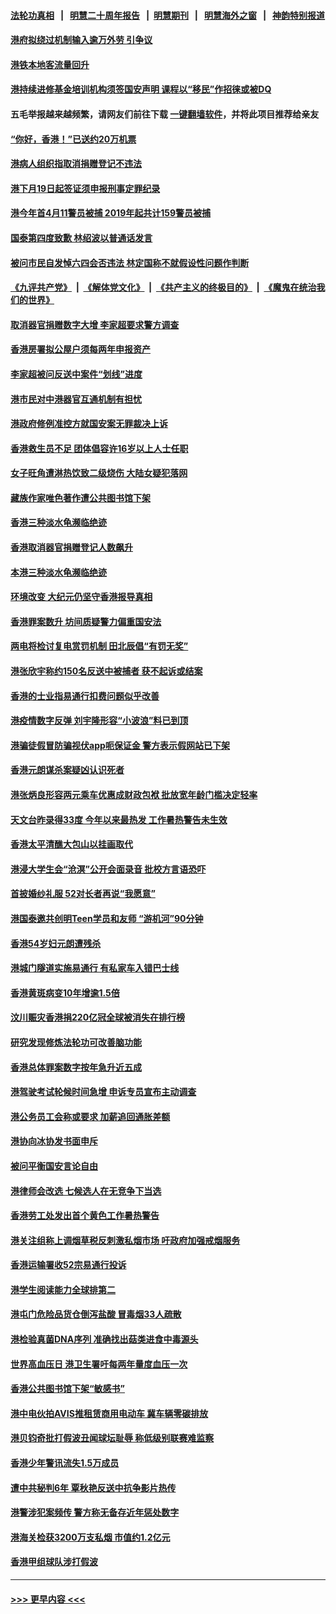 #### [法轮功真相](https://github.com/gfw-breaker/truth/blob/master/README.md?t=0) &nbsp;&nbsp;|&nbsp;&nbsp; [明慧二十周年报告](https://github.com/gfw-breaker/mh-reports/blob/master/README.md?t=0) &nbsp;&nbsp;|&nbsp;&nbsp;[明慧期刊](https://github.com/gfw-breaker/mh-qikan) &nbsp;&nbsp;|&nbsp;&nbsp; [明慧海外之窗](https://github.com/gfw-breaker/mh-news/blob/master/README.md?t=0) &nbsp;&nbsp;|&nbsp;&nbsp; [神韵特别报道](https://github.com/gfw-breaker/mh-news/blob/master/shenyun.md?t=0)
#### [港府拟绕过机制输入逾万外劳 引争议](../pages/nsc415/n14004676.md?t=05280343) 
#### [港铁本地客流量回升](../pages/nsc415/n14003441.md?t=05280343) 
#### [港持续进修基金培训机构须签国安声明 课程以“移民”作招徕或被DQ](../pages/nsc415/n14003440.md?t=05280343) 
#### 五毛举报越来越频繁，请网友们前往下载 [一键翻墙软件](https://github.com/gfw-breaker/ssr-accounts)，并将此项目推荐给亲友
#### [“你好，香港！”已送约20万机票](../pages/nsc415/n14003439.md?t=05280343) 
#### [港病人组织指取消捐赠登记不违法](../pages/nsc415/n14003438.md?t=05280343) 
#### [港下月19日起签证须申报刑事定罪纪录](../pages/nsc415/n14003437.md?t=05280343) 
#### [港今年首4月11警员被捕 2019年起共计159警员被捕](../pages/nsc415/n14003436.md?t=05280343) 
#### [国泰第四度致歉 林绍波以普通话发言](../pages/nsc415/n14003435.md?t=05280343) 
#### [被问市民自发悼六四会否违法 林定国称不就假设性问题作判断](../pages/nsc415/n14003433.md?t=05280343) 
#### [《九评共产党》](https://github.com/begood0513/9ping.md/blob/master/README.md) &nbsp;|&nbsp; [《解体党文化》](../../../../jtdwh.md/blob/master/README.md)  &nbsp;|&nbsp; [《共产主义的终极目的》](../../../../gczydzjmd.md/blob/master/README.md) &nbsp;|&nbsp; [《魔鬼在统治我们的世界》](../../../../mgztzwmdsj.md/blob/master/README.md) 
#### [取消器官捐赠数字大增 李家超要求警方调查](../pages/nsc415/n14002748.md?t=05280343) 
#### [香港房署拟公屋户须每两年申报资产](../pages/nsc415/n14002752.md?t=05280343) 
#### [李家超被问反送中案件“划线”进度](../pages/nsc415/n14002747.md?t=05280343) 
#### [港市民对中港器官互通机制有担忧](../pages/nsc415/n14002749.md?t=05280343) 
#### [港政府修例准控方就国安案无罪裁决上诉](../pages/nsc415/n14002753.md?t=05280343) 
#### [香港救生员不足 团体倡容许16岁以上人士任职](../pages/nsc415/n14002754.md?t=05280343) 
#### [女子旺角遭淋热饮致二级烧伤 大陆女疑犯落网](../pages/nsc415/n14002751.md?t=05280343) 
#### [藏族作家唯色著作遭公共图书馆下架](../pages/nsc415/n14002746.md?t=05280343) 
#### [香港三种淡水龟濒临绝迹](../pages/nsc415/n14002797.md?t=05280343) 
#### [香港取消器官捐赠登记人数飙升](../pages/nsc415/n14002572.md?t=05280343) 
#### [本港三种淡水龟濒临绝迹](../pages/nsc415/n14002755.md?t=05280343) 
#### [环境改变 大纪元仍坚守香港报导真相](../pages/nsc415/n14002643.md?t=05280343) 
#### [香港罪案数升 坊间质疑警力偏重国安法](../pages/nsc415/n14002600.md?t=05280343) 
#### [两电将检讨复电赏罚机制 田北辰倡“有罚无奖”](../pages/nsc415/n14002116.md?t=05280343) 
#### [港张欣宇称约150名反送中被捕者 获不起诉或结案](../pages/nsc415/n14002117.md?t=05280343) 
#### [香港的士业指易通行扣费问题似乎改善](../pages/nsc415/n14002118.md?t=05280343) 
#### [港疫情数字反弹 刘宇隆形容“小波浪”料已到顶](../pages/nsc415/n14002119.md?t=05280343) 
#### [港骗徒假冒防骗视伏app呃保证金 警方表示假网站已下架](../pages/nsc415/n14002120.md?t=05280343) 
#### [香港元朗谋杀案疑凶认识死者](../pages/nsc415/n14002121.md?t=05280343) 
#### [港张炳良形容两元乘车优惠成财政包袱 批放宽年龄门槛决定轻率](../pages/nsc415/n14002122.md?t=05280343) 
#### [天文台昨录得33度 今年以来最热发 工作暑热警告未生效](../pages/nsc415/n14002123.md?t=05280343) 
#### [香港太平清醮大包山以挂画取代](../pages/nsc415/n14002124.md?t=05280343) 
#### [港浸大学生会“沧溟”公开会面录音 批校方言语恐吓](../pages/nsc415/n14001486.md?t=05280343) 
#### [首披婚纱礼服 52对长者再说“我愿意”](../pages/nsc415/n14001489.md?t=05280343) 
#### [港国泰邀共创明Teen学员和友师 “游机河”90分钟](../pages/nsc415/n14001480.md?t=05280343) 
#### [香港54岁妇元朗遭残杀](../pages/nsc415/n14001481.md?t=05280343) 
#### [港城门隧道实施易通行 有私家车入错巴士线](../pages/nsc415/n14001484.md?t=05280343) 
#### [香港黄斑病变10年增逾1.5倍](../pages/nsc415/n14001485.md?t=05280343) 
#### [汶川赈灾香港捐220亿冠全球被消失在排行榜](../pages/nsc415/n14000873.md?t=05280343) 
#### [研究发现修炼法轮功可改善脑功能](../pages/nsc415/n13999975.md?t=05280343) 
#### [香港总体罪案数字按年急升近五成](../pages/nsc415/n13999969.md?t=05280343) 
#### [港驾驶考试轮候时间急增 申诉专员宣布主动调查](../pages/nsc415/n13999935.md?t=05280343) 
#### [港公务员工会称或要求 加薪追回通胀差额](../pages/nsc415/n13999936.md?t=05280343) 
#### [港协向冰协发书面申斥](../pages/nsc415/n13999937.md?t=05280343) 
#### [被问平衡国安言论自由](../pages/nsc415/n13999938.md?t=05280343) 
#### [港律师会改选 七候选人在无竞争下当选](../pages/nsc415/n13999939.md?t=05280343) 
#### [香港劳工处发出首个黄色工作暑热警告](../pages/nsc415/n13999940.md?t=05280343) 
#### [港关注组称上调烟草税反刺激私烟市场 吁政府加强戒烟服务](../pages/nsc415/n13999941.md?t=05280343) 
#### [香港运输署收52宗易通行投诉](../pages/nsc415/n13999942.md?t=05280343) 
#### [港学生阅读能力全球排第二](../pages/nsc415/n13999193.md?t=05280343) 
#### [港屯门危险品货仓倒泻盐酸 冒毒烟33人疏散](../pages/nsc415/n13999192.md?t=05280343) 
#### [港检验真菌DNA序列 准确找出菇类进食中毒源头](../pages/nsc415/n13999194.md?t=05280343) 
#### [世界高血压日 港卫生署吁每两年量度血压一次](../pages/nsc415/n13999190.md?t=05280343) 
#### [香港公共图书馆下架“敏感书”](../pages/nsc415/n13999178.md?t=05280343) 
#### [港中电伙拍AVIS推租赁商用电动车 冀车辆零碳排放](../pages/nsc415/n13999177.md?t=05280343) 
#### [港贝钧奇批打假波丑闻球坛耻辱 称低级别联赛难监察](../pages/nsc415/n13999176.md?t=05280343) 
#### [香港少年警讯流失1.5万成员](../pages/nsc415/n13999175.md?t=05280343) 
#### [遭中共秘判6年 覃秋艳反送中抗争影片热传](../pages/nsc415/n13998962.md?t=05280343) 
#### [港警涉犯案频传 警方称无备存近年惩处数字](../pages/nsc415/n13998903.md?t=05280343) 
#### [港海关检获3200万支私烟 市值约1.2亿元](../pages/nsc415/n13998440.md?t=05280343) 
#### [香港甲组球队涉打假波](../pages/nsc415/n13998448.md?t=05280343) 

----
#### [ >>> 更早内容 <<< ](../indexes/nsc415-earlier.md)
